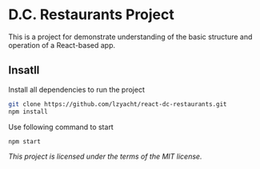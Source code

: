 # D.C. Restaurants Project

This is a project for demonstrate understanding of the basic structure and operation of a React-based app.

## Insatll

Install all dependencies to run the project

```bash
git clone https://github.com/lzyacht/react-dc-restaurants.git
npm install
```

Use following command to start

```bash
npm start
```

*This project is licensed under the terms of the MIT license.*
